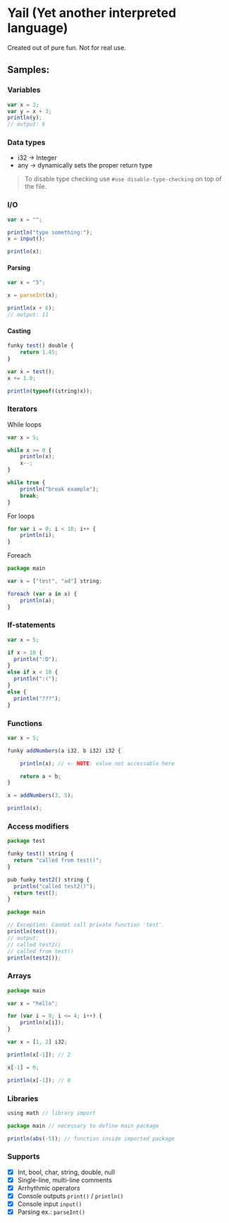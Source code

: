 # Yail (Yet another interpreted language)
Created out of pure fun. Not for real use.

## Samples:

### Variables

```js
var x = 3;
var y = x + 3;
println(y);
// output: 6
```

### Data types
- i32 -> Integer
- any -> dynamically sets the proper return type

> To disable type checking use ``#use disable-type-checking`` on top of the file.

### I/O

```js
var x = "";

println("type something:");
x = input();

println(x);
```

#### Parsing
```js
var x = "5";

x = parseInt(x);

println(x + 6);
// output: 11
```

#### Casting
```js
funky test() double {
    return 1.45;
}

var x = test();
x += 1.0;

println(typeof((string)x));
```

### Iterators
While loops
```js
var x = 5;

while x >= 0 {
    println(x);
    x--;
}

while true {
    println("break example");
    break;
}
```

For loops
```js
for var i = 0; i < 10; i++ {
    println(i);
}
```

Foreach
```js
package main

var x = ["test", "ad"] string;

foreach (var a in x) {
    println(a);
}
```

### If-statements
```js
var x = 5;

if x > 10 {
  println(":D");
}
else if x < 10 {
  println(":(");
}
else {
  println("???");
}
```

### Functions

```js
var x = 5;

funky addNumbers(a i32, b i32) i32 {

    println(x); // <- NOTE: value not accessable here

    return a + b;
}

x = addNumbers(3, 5);

println(x);
```

### Access modifiers

```js
package test

funky test() string {
  return "called from test()";
}

pub funky test2() string {
  println("called test2()");
  return test();
}

package main

// Exception: Cannot call private function 'test'.
println(test());
// output: 
// called test2()
// called from test()
println(test2());
```

### Arrays
```js
package main

var x = "hello";

for (var i = 0; i <= 4; i++) {
    println(x[i]);
}
```

```js
var x = [1, 2] i32;

println(x[-1]); // 2

x[-1] = 0;

println(x[-1]); // 0
```

### Libraries

```js
using math // library import

package main // necessary to define main package

println(abs(-5)); // function inside imported package
```

### Supports

- [x] Int, bool, char, string, double, null
- [x] Single-line, multi-line comments
- [x] Arrhythmic operators
- [x] Console outputs ``print()`` / ``println()`` 
- [x] Console input ``input()``
- [x] Parsing ex.: ``parseInt()``